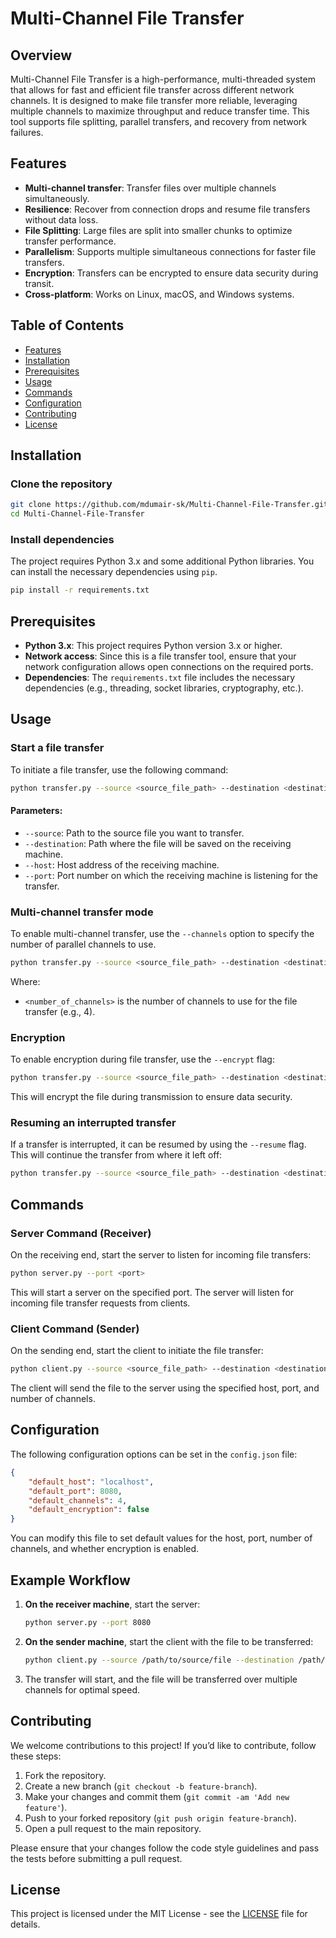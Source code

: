 # Multi-Channel File Transfer

## Overview

Multi-Channel File Transfer is a high-performance, multi-threaded system that allows for fast and efficient file transfer across different network channels. It is designed to make file transfer more reliable, leveraging multiple channels to maximize throughput and reduce transfer time. This tool supports file splitting, parallel transfers, and recovery from network failures.

## Features

* **Multi-channel transfer**: Transfer files over multiple channels simultaneously.
* **Resilience**: Recover from connection drops and resume file transfers without data loss.
* **File Splitting**: Large files are split into smaller chunks to optimize transfer performance.
* **Parallelism**: Supports multiple simultaneous connections for faster file transfers.
* **Encryption**: Transfers can be encrypted to ensure data security during transit.
* **Cross-platform**: Works on Linux, macOS, and Windows systems.

## Table of Contents

* [Features](#features)
* [Installation](#installation)
* [Prerequisites](#prerequisites)
* [Usage](#usage)
* [Commands](#commands)
* [Configuration](#configuration)
* [Contributing](#contributing)
* [License](#license)

## Installation

### Clone the repository

```bash
git clone https://github.com/mdumair-sk/Multi-Channel-File-Transfer.git
cd Multi-Channel-File-Transfer
```

### Install dependencies

The project requires Python 3.x and some additional Python libraries. You can install the necessary dependencies using `pip`.

```bash
pip install -r requirements.txt
```

## Prerequisites

* **Python 3.x**: This project requires Python version 3.x or higher.
* **Network access**: Since this is a file transfer tool, ensure that your network configuration allows open connections on the required ports.
* **Dependencies**: The `requirements.txt` file includes the necessary dependencies (e.g., threading, socket libraries, cryptography, etc.).

## Usage

### Start a file transfer

To initiate a file transfer, use the following command:

```bash
python transfer.py --source <source_file_path> --destination <destination_file_path> --host <host> --port <port>
```

#### Parameters:

* `--source`: Path to the source file you want to transfer.
* `--destination`: Path where the file will be saved on the receiving machine.
* `--host`: Host address of the receiving machine.
* `--port`: Port number on which the receiving machine is listening for the transfer.

### Multi-channel transfer mode

To enable multi-channel transfer, use the `--channels` option to specify the number of parallel channels to use.

```bash
python transfer.py --source <source_file_path> --destination <destination_file_path> --host <host> --port <port> --channels <number_of_channels>
```

Where:

* `<number_of_channels>` is the number of channels to use for the file transfer (e.g., 4).

### Encryption

To enable encryption during file transfer, use the `--encrypt` flag:

```bash
python transfer.py --source <source_file_path> --destination <destination_file_path> --host <host> --port <port> --encrypt
```

This will encrypt the file during transmission to ensure data security.

### Resuming an interrupted transfer

If a transfer is interrupted, it can be resumed by using the `--resume` flag. This will continue the transfer from where it left off:

```bash
python transfer.py --source <source_file_path> --destination <destination_file_path> --host <host> --port <port> --resume
```

## Commands

### Server Command (Receiver)

On the receiving end, start the server to listen for incoming file transfers:

```bash
python server.py --port <port>
```

This will start a server on the specified port. The server will listen for incoming file transfer requests from clients.

### Client Command (Sender)

On the sending end, start the client to initiate the file transfer:

```bash
python client.py --source <source_file_path> --destination <destination_file_path> --host <host> --port <port> --channels <number_of_channels>
```

The client will send the file to the server using the specified host, port, and number of channels.

## Configuration

The following configuration options can be set in the `config.json` file:

```json
{
    "default_host": "localhost",
    "default_port": 8080,
    "default_channels": 4,
    "default_encryption": false
}
```

You can modify this file to set default values for the host, port, number of channels, and whether encryption is enabled.

## Example Workflow

1. **On the receiver machine**, start the server:

   ```bash
   python server.py --port 8080
   ```

2. **On the sender machine**, start the client with the file to be transferred:

   ```bash
   python client.py --source /path/to/source/file --destination /path/to/destination/file --host <receiver_host> --port 8080 --channels 4
   ```

3. The transfer will start, and the file will be transferred over multiple channels for optimal speed.

## Contributing

We welcome contributions to this project! If you’d like to contribute, follow these steps:

1. Fork the repository.
2. Create a new branch (`git checkout -b feature-branch`).
3. Make your changes and commit them (`git commit -am 'Add new feature'`).
4. Push to your forked repository (`git push origin feature-branch`).
5. Open a pull request to the main repository.

Please ensure that your changes follow the code style guidelines and pass the tests before submitting a pull request.

## License

This project is licensed under the MIT License - see the [LICENSE](LICENSE) file for details.
